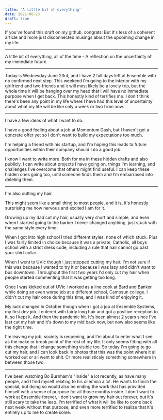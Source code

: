 ```yaml
---
title: 'A little bit of everything'
date: 2021-06-23
draft: true
---
```


If you've found this draft on my github, congrats! But it's less of a coherent article and more just disconnected musings about the upcoming change in my life.

---

A little bit of everything, all of the time - A reflection on the uncertainty of my immediate future.

---

Today is Wednesday June 23rd, and I have 2 full days left at Ensemble with no confirmed next step. This weekend i'm going to the interior with my girlfriend and two friends and it will most likely be a lovely trip, but the whole time it will be hanging over my head that I will have no immediate purpose when I get back. This honestly kind of terrifies me. I don't think there's been any point in my life where I have had this level of uncertainty about what my life will be like only a week or two from now.

---

I have a few ideas of what I want to do.

I have a good feeling about a job at Momentum Dash, but I haven't got a concrete offer yet so I don't want to build my expectations too much.

I'm helping a friend with his startup, and I'm hoping this leads to future opportunities within their company should I do a good job.

I know I want to write more. Both for me in these hidden drafts and also publicly. I can write about projects I have going on, things I'm learning, and challenges I've overcome that others might find useful. I can keep these hidden ones going too, until someone finds them and I'm embarrased into deleting them.

---

I'm also cutting my hair.

This might seem like a small thing to most people, and it is, it's honestly surprising me how nervous and excited I am for it.

Growing up my dad cut my hair, usually very short and simple, and even when I started going to the barber I never changed anything, just stuck with the same style every time.

When I got into high school I tried different styles, none of which stuck. Plus I was fairly limited in choice because it was a private, Catholic, all boys school with a strict dress code, including a rule that hair cannot go past your shirt collar.

When I went to UVic though I just stopped cutting my hair. I'm not sure if this was because I wanted to try it or because I was lazy and didn't want to bus downtown. Throughout the first two years I'd only cut my hair when people started commenting that it was getting too long.

Once I was kicked out of UVic I worked as a line cook at Bard and Banker while doing an even worse job at a different school, Camosun college. I didn't cut my hair once during this time, and I was kind of enjoying it.

My luck changed in October though when I got a job at Ensemble Systems, my first dev job. I entered with fairly long hair and got a positive reception to it, so I kept it. And then the pandemic hit. It's been almost 2 years since I've last cut my hair and it's down to my mid back now, but now also seems like the right time.

I'm leaving my job, society is reopening, and I'm about to enter what I see as the make or break point of the rest of my life. It only seems fitting with all this change that I change something visible too. So today I'm going to go cut my hair, and I can look back in photos that this was the point where it all worked out or all went to shit. Or more realisticaly something somewhere in between those two.

---

I've been watching Bo Burnham's "Inside" a lot recently, as have many people, and I find myself relating to his dilemma a lot. He wants to finish the special, but doing so would also be ending the work that has provided himself with a sense of purpose for all those months inside. I don't want to work at Ensemble forever, I don't want to grow my hair out forever, but it's still scary to take the leap. I'm terrified of what it will be like to come back next week without that purpose, and even more terrified to realize that it's entirely up to me to create some.

